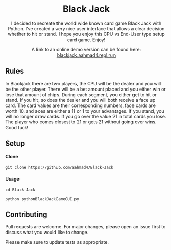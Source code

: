 <h1 align="center">Black Jack</h1> 

<p align="center">
I decided to recreate the world wide known card game Black Jack with Python. I've created a very nice user interface that allows a clear decision whether to hit or stand. I hope you enjoy this CPU vs End-User type setup card game. Enjoy!
</p>

<p align="center">
A link to an online demo version can be found here: <a href="https://blackjack.aahmad4.repl.run" target="_blank">blackjack.aahmad4.repl.run</a>
</p>

## Rules
In Blackjack there are two players, the CPU will be the dealer and you will be the other player. There will be a bet amount placed and you either win or lose that amount of chips. During each segment, you either get to hit or stand. If you hit, so does the dealer and you will both receive a face up card. The card values are their corresponding numbers, face cards are worth 10, and aces are either a 11 or 1 to your advantages. If you stand, you will no longer draw cards. If you go over the value 21 in total cards you lose. The player who comes closest to 21 or gets 21 without going over wins. Good luck!

## Setup

#### Clone

```
git clone https://github.com/aahmad4/Black-Jack
```

#### Usage
```
cd Black-Jack
```

```
python pythonBlackJackGameGUI.py
```

## Contributing
Pull requests are welcome. For major changes, please open an issue first to discuss what you would like to change.

Please make sure to update tests as appropriate.
